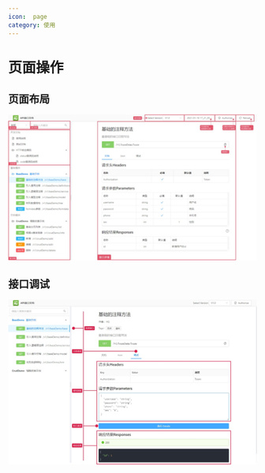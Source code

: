 ```yaml
---
icon:  page
category: 使用
---
```


# 页面操作

## 页面布局


![apidoc-api-page](/images/apidoc-api-page.jpg "apidoc-api-page")

## 接口调试

![apidoc-api-page_debug](/images/apidoc-api-page_debug.jpg "apidoc-api-page_debug")


